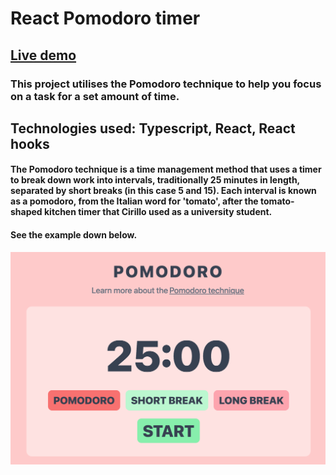 # React Pomodoro timer

## [Live demo](https://rad-hummingbird-8aba8c.netlify.app/)

### This project utilises the Pomodoro technique to help you focus on a task for a set amount of time.

## Technologies used: Typescript, React, React hooks

#### The Pomodoro technique is a time management method that uses a timer to break down work into intervals, traditionally 25 minutes in length, separated by short breaks (in this case 5 and 15). Each interval is known as a pomodoro, from the Italian word for 'tomato', after the tomato-shaped kitchen timer that Cirillo used as a university student.

#### See the example down below.

![output chart](./showcase.png)
